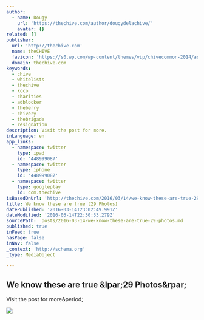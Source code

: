 ```yaml
---
author:
  - name: Dougy
    url: 'https://thechive.com/author/dougydelachive/'
    avatar: {}
related: []
publisher:
  url: 'http://thechive.com'
  name: theCHIVE
  favicon: 'https://s0.wp.com/wp-content/themes/vip/chivecommon-2014/assets/images/thechive/favicon.png'
  domain: thechive.com
keywords:
  - chive
  - whitelists
  - thechive
  - kcco
  - charities
  - adblocker
  - theberry
  - chivery
  - thebrigade
  - resignation
description: Visit the post for more.
inLanguage: en
app_links:
  - namespace: twitter
    type: ipad
    id: '448999087'
  - namespace: twitter
    type: iphone
    id: '448999087'
  - namespace: twitter
    type: googleplay
    id: com.thechive
isBasedOnUrl: 'http://thechive.com/2016/03/14/we-know-these-are-true-29-photos/'
title: We know these are true (29 Photos)
datePublished: '2016-03-14T23:02:49.991Z'
dateModified: '2016-03-14T22:30:33.279Z'
sourcePath: _posts/2016-03-14-we-know-these-are-true-29-photos.md
published: true
inFeed: true
hasPage: false
inNav: false
_context: 'http://schema.org'
_type: MediaObject

---
```

<article style=""><h1>We know these are true &amp;lpar;29 Photos&amp;rpar;</h1><p>Visit the post for more&amp;period;</p><img src="https://i2.wp.com/thechive.files.wordpress.com/2016/03/we-know-these-are-true-29-photos-21.jpg?fit=440%2C330&amp;quality=80&amp;strip=info&amp;ssl=1" /></article>